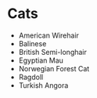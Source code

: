 # Cats
 - American Wirehair
 - Balinese
 - British Semi-longhair
 - Egyptian Mau
 - Norwegian Forest Cat
 - Ragdoll
 - Turkish Angora
